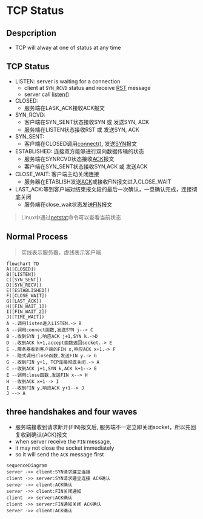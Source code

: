 # TCP Status

## Despcription

- TCP will alway at one of status at any time

## TCP Status

- LISTEN: server is waiting for a connection
  - client at `SYN_RCVD` status and receive [RST](tcp-message-header-sturture.md) message
  - server call [listen()](linux-socket-api-listen().md)
- CLOSED:
  - 服务端在LASK_ACK接收ACK报文
- SYN_RCVD:
  - 客户端在SYN_SENT状态接收SYN 或 发送SYN, ACK
  - 服务端在LISTEN状态接收RST 或 发送SYN, ACK
- SYN_SENT:
  - 客户端在CLOSED调用[connect()](linux-socket-api-connect()函数.md), 发送[SYN](tcp-message-header-sturture.md)报文
- ESTABLISHED: 连接双方能够进行双向数据传输的状态
  - 服务端在SYNRCVD状态接收[ACK](tcp-message-header-sturture.md)报文
  - 客户端在SYN_SENT状态接收SYN,ACK 或 发送ACK
- CLOSE_WAIT: 客户端主动关闭连接
  - 服务器在ETABLISH发送[ACK](tcp-message-header-sturture.md)或接收FIN报文进入CLOSE_WAIT
- LAST_ACK:等到客户端对结束报文段的最后一次确认，一旦确认完成，连接彻底关闭
  - 服务端在close_wait状态发送[FIN](tcp-message-header-sturture.md)报文

> Linux中通过[netstat](netstat.md)命令可以查看当前状态

## Normal Process

> 实线表示服务器，虚线表示客户端

```mermaid
flowchart TD
A([CLOSED])
B([LISTEN])
C([SYN_SENT])
D([SYN_RECV])
E([ESTABLISHED])
F([CLOSE_WAIT])
G([LAST_ACK])
H([FIN_WAIT_1])
I([FIN_WAIT_2])
J([TIME_WAIT])
A -.调用listen进入LISTEN.-> B
A --调用connect函数,发送SYN j--> C
B -.收到SYN j,响应ACK j+1,SYN k.->D
D -.收到ACK k+1,accept函数返回socket.-> E
E -.服务器收到客户端的FIN x,响应ACK x+1.-> F
F -.隐式调用close函数,发送FIN y.-> G
G -.收到FIN y+1, TCP连接彻底关闭.-> A
C --收到ACK j+1,SYN k,ACK k+1--> E
E --调用close函数,发送FIN x--> H
H --收到ACK x+1--> I
I --收到FIN y,响应ACK y+1--> J
J --> A
```

## three handshakes and four waves

- 服务端接收到请求断开(FIN)报文后, 服务端不一定立即关闭socket，所以先回复收到确认(ACK)报文
- when server receive the `FIN` message, 
- it may not close the socket immediately
- so it will send the `ACK` message first

```mermaid
sequenceDiagram
server ->> client:SYN请求建立连接
client ->> server:SYN请求建立连接 ACK确认
server ->> client:ACK确认
server ->> client:FIN关闭通知
client ->> server:ACK确认
client ->> server:FIN通知关闭 ACK确认
server ->> client:ACK确认
```